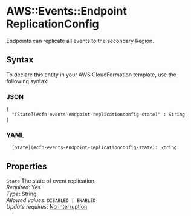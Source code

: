 # AWS::Events::Endpoint ReplicationConfig<a name="aws-properties-events-endpoint-replicationconfig"></a>

Endpoints can replicate all events to the secondary Region\.

## Syntax<a name="aws-properties-events-endpoint-replicationconfig-syntax"></a>

To declare this entity in your AWS CloudFormation template, use the following syntax:

### JSON<a name="aws-properties-events-endpoint-replicationconfig-syntax.json"></a>

```
{
  "[State](#cfn-events-endpoint-replicationconfig-state)" : String
}
```

### YAML<a name="aws-properties-events-endpoint-replicationconfig-syntax.yaml"></a>

```
  [State](#cfn-events-endpoint-replicationconfig-state): String
```

## Properties<a name="aws-properties-events-endpoint-replicationconfig-properties"></a>

`State` <a name="cfn-events-endpoint-replicationconfig-state"></a>
The state of event replication\.  
_Required_: Yes  
_Type_: String  
_Allowed values_: `DISABLED | ENABLED`  
_Update requires_: [No interruption](https://docs.aws.amazon.com/AWSCloudFormation/latest/UserGuide/using-cfn-updating-stacks-update-behaviors.html#update-no-interrupt)
